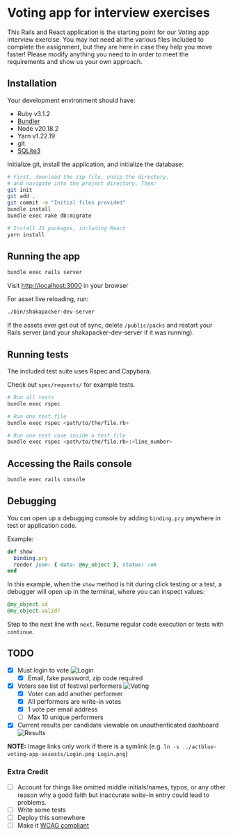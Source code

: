 # Voting app for interview exercises

This Rails and React application is the starting point for our Voting app
interview exercise. You may not need all the various files included to complete
the assignment, but they are here in case they help you move faster! Please
modify anything you need to in order to meet the requirements and show us your
own approach.

## Installation

Your development environment should have:

* Ruby v3.1.2
* [Bundler](https://bundler.io/)
* Node v20.18.2
* Yarn v1.22.19
* git
* [SQLite3](https://www.sqlite.org/)

Initialize git, install the application, and initialize the database:

```sh
# First, download the zip file, unzip the directory,
# and navigate into the project directory. Then:
git init
git add .
git commit -m "Initial files provided"
bundle install
bundle exec rake db:migrate

# Install JS packages, including React
yarn install
```

## Running the app

```sh
bundle exec rails server
```

Visit [http://localhost:3000](http://localhost:3000) in your browser

For asset live reloading, run:
```sh
./bin/shakapacker-dev-server
```

If the assets ever get out of sync, delete `/public/packs` and restart your
Rails server (and your shakapacker-dev-server if it was running).

## Running tests

The included test suite uses Rspec and Capybara.

Check out `spec/requests/` for example tests.

```sh
# Run all tests
bundle exec rspec

# Run one test file
bundle exec rspec <path/to/the/file.rb>

# Run one test case inside a test file
bundle exec rspec <path/to/the/file.rb>:<line_number>
```

## Accessing the Rails console

```sh
bundle exec rails console
```

## Debugging

You can open up a debugging console by adding `binding.pry` anywhere in test or
application code.

Example:

```rb
def show
  binding.pry
  render json: { data: @my_object }, status: :ok
end
```

In this example, when the `show` method is hit during click testing or a test,
a debugger will open up in the terminal, where you can inspect values:

```rb
@my_object.id
@my_object.valid?
```

Step to the next line with `next`. Resume regular code execution or tests with
`continue`.

## TODO

- [x] Must login to vote ![Login](Login.png)
    - [x] Email, fake password, zip code required
- [x] Voters see list of festival performers ![Voting](Voting.png)
    - [x] Voter can add another performer
    - [x] All performers are write-in votes
    - [x] 1 vote per email address
    - [ ] Max 10 unique performers
- [x] Current results per candidate viewable on unauthenticated dashboard ![Results](Results.png)

**NOTE:** Image links only work if there is a symlink (e.g. `ln -s ../actblue-voting-app-assests/Login.png Login.png`)

### Extra Credit

- [ ] Account for things like omitted middle initials/names, typos, or any other reason why a good faith but inaccurate write-in entry could lead to problems.
- [ ] Write some tests
- [ ] Deploy this somewhere
- [ ] Make it [WCAG compliant](https://www.w3.org/WAI/standards-guidelines/wcag/)